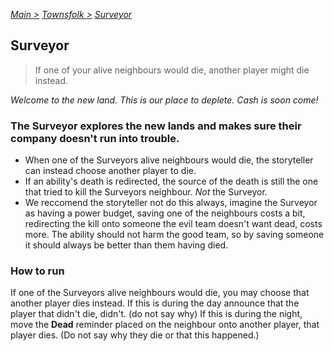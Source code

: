 [*Main >*](https://github.com/PowerofMoll/Mining-Timing---A-fancreation-to-Blood-on-the-Clocktower/blob/main/README.md)
[_Townsfolk >_](https://github.com/PowerofMoll/Mining-Timing---A-fancreation-to-Blood-on-the-Clocktower/blob/main/Townsfolk/README.md)
[_Surveyor_](https://github.com/PowerofMoll/Mining-Timing---A-fancreation-to-Blood-on-the-Clocktower/blob/main/Townsfolk/Surveyor/README.md)

## Surveyor

> If one of your alive neighbours would die, another player might die instead.

*Welcome to the new land. This is our place to deplete. Cash is soon come!*

### The Surveyor explores the new lands and makes sure their company doesn't run into trouble.
- When one of the Surveyors alive neighbours would die, the storyteller can instead choose another player to die.
- If an ability's death is redirected, the source of the death is still the one that tried to kill the Surveyors neighbour. *Not* the Surveyor.
- We reccomend the storyteller not do this always, imagine the Surveyor as having a power budget, saving one of the neighbours costs a bit, redirecting the kill onto someone the evil team doesn't want dead, costs more. The ability should not harm the good team, so by saving someone it should always be better than them having died.

### How to run
If one of the Surveyors alive neighbours would die, you may choose that another player dies instead. If this is during the day announce that the player that didn't die, didn't. (do not say why) If this is during the night, move the **Dead** reminder placed on the neighbour onto another player, that player dies. (Do not say why they die or that this happened.)
